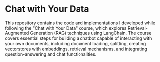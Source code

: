 # Chat with Your Data
This repository contains the code and implementations I developed while following the "Chat with Your Data" course, which explores Retrieval-Augmented Generation (RAG) techniques using LangChain. The course covers essential steps for building a chatbot capable of interacting with your own documents, including document loading, splitting, creating vectorstores with embeddings, retrieval mechanisms, and integrating question-answering and chat functionalities.
